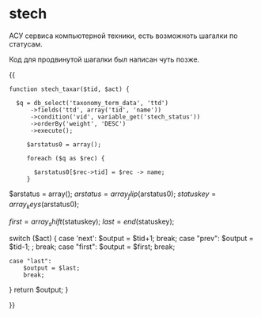 stech
=====

АСУ сервиса компьютерной техники, есть  возможноть шагалки  по статусам.

Код для продвинутой  шагалки был  написан    чуть  позже.

{{

    function stech_taxar($tid, $act) {
     
      $q = db_select('taxonomy_term_data', 'ttd')
          ->fields('ttd', array('tid', 'name'))
          ->condition('vid', variable_get('stech_status'))
          ->orderBy('weight', 'DESC')
          ->execute();
            
         $arstatus0 = array();
        
         foreach ($q as $rec) {
        
           $arstatus0[$rec->tid] = $rec -> name;
         }
        
  $arstatus = array();
  $arstatus = array_flip($arstatus0);
  $statuskey = array_keys($arstatus0);
 
  $first = array_shift($statuskey);
  $last = end($statuskey); 
 
  switch ($act) {
    case 'next':
        $output = $tid+1; 
        break;
    case "prev":
         $output = $tid-1; ;
        break;
    case "first":
        $output = $first;
        break;
 
    case "last":
        $output = $last;
        break; 
  }
  return $output;
}

}}
